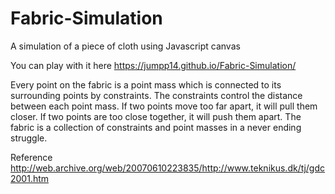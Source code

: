 # Fabric-Simulation
A simulation of a piece of cloth using Javascript canvas <br>

You can play with it here https://jumpp14.github.io/Fabric-Simulation/ <br>
  
Every point on the fabric is a point mass which is connected to its surrounding points by constraints. The constraints control the distance between each point mass. If two points move too far apart, it will pull them closer. If two points are too close together, it will push them apart. The fabric is a collection of constraints and point masses in a never ending struggle.<br>

Reference http://web.archive.org/web/20070610223835/http://www.teknikus.dk/tj/gdc2001.htm 
